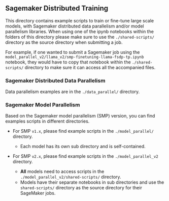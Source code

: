 ## Sagemaker Distributed Training

This directory contains example scripts to train or fine-tune large scale models,
with Sagemaker distributed data parallelism and/or model parallelism libraries.
When using one of the ipynb notebooks within the folders of this directory please 
make sure to use the `./shared-scripts/` directory as the source directory when submitting a job.

For example, if one wanted to submit a Sagemaker job using the `model_parallel_v2/llama_v2/smp-finetuning-llama-fsdp-tp.ipynb`
notebook, they would have to copy that notebook within the `./shared-scripts/` directory to make sure it can access all the accompanied files. 

### Sagemaker Distributed Data Parallelism

Data parallelism examples are in the `./data_parallel/` directory.

### Sagemaker Model Parallelism

Based on the Sagemaker model parallelism (SMP) version, you can find examples scripts in different directories.
- For SMP `v1.x`, please find example scripts in the `./model_parallel/` directory.
   * Each model has its own sub directory and is self-contained.

- For SMP `v2.x`, please find example scripts in the `./model_parallel_v2` directory.
   * **All** models need to access scripts in the `./model_parallel_v2/shared-scripts/` directory.
   * Models have their separate notebooks in sub directories and use the `shared-scripts/` directory as the source directory for their SageMaker jobs.
